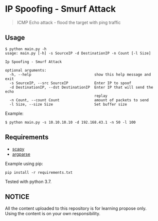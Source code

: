 # IP Spoofing - Smurf Attack

> ICMP Echo attack  - flood the target with ping traffic

## Usage

```
$ python main.py -h
usage: main.py [-h] -s SourceIP -d DestinationIP -n Count [-l Size]

Ip Spoofing - Smurf Attack

optional arguments:
  -h, --help                             show this help message and exit
  -s SourceIP, --src SourceIP            Enter IP to spoof
  -d DestinationIP, --dst DestinationIP  Enter IP that will send the echo
                                         replay
  -n Count, --count Count                amount of packets to send
  -l Size, --size Size                   Set buffer size
```

Example:

```
$ python main.py -s 10.10.10.10 -d 192.168.43.1 -n 50 -l 100 
```

## Requirements

- [scapy](https://pypi.org/project/scapy/)
- [argparse](https://pypi.org/project/argparse/)

Example using pip:

```
pip install -r requirements.txt
```

Tested with python 3.7.

## NOTICE
All the content uploaded to this repository is for learning propose only. Using the content is on your own responsibility.

